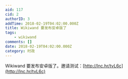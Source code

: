 ```yaml
---
aid: 117
cid: 2
authorID: 3
addTime: 2018-02-19T04:02:00.000Z
title: Wikiwand 要发布安卓版了
tags:
    - wikiwand
comments: []
date: 2018-02-19T04:02:00.000Z
category: 时政
---
```


Wikiwand 要发布安卓版了。邀请测试：[http://lnc.hr/tvL6c](http://lnc.hr/tvL6c)
